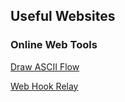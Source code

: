 ## Useful Websites
### Online Web Tools

[Draw ASCII Flow](http://asciiflow.com/)

[Web Hook Relay](https://webhookrelay.com/)
<!--stackedit_data:
eyJoaXN0b3J5IjpbLTIwMjgxMjA4NTQsLTgwMDU4OTI5NF19
-->